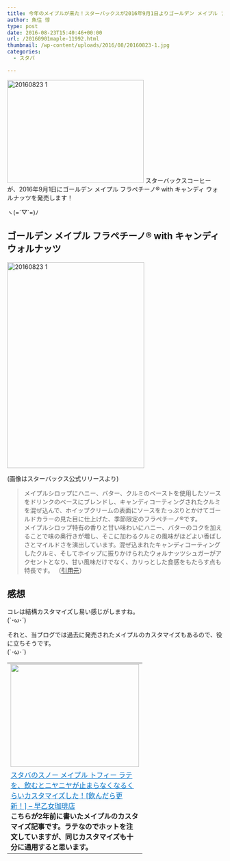 ```yaml
---
title: 今年のメイプルが来た！スターバックスが2016年9月1日よりゴールデン メイプル フラペチーノ® with キャンディ ウォルナッツを発売！
author: 魚住 惇
type: post
date: 2016-08-23T15:40:46+00:00
url: /20160901maple-11992.html
thumbnail: /wp-content/uploads/2016/08/20160823-1.jpg
categories:
  - スタバ

---
```

<img decoding="async" loading="lazy" src="/wp-content/uploads/2016/08/20160823-1.jpg" alt="20160823 1" title="20160823-1.jpg" border="0" width="319" height="240" />  
<!--more-->スターバックスコーヒーが、2016年9月1日にゴールデン メイプル フラペチーノ® with キャンディ ウォルナッツを発売します！

  
ヽ(=´▽\`=)ﾉ

## ゴールデン メイプル フラペチーノ® with キャンディ ウォルナッツ

<img decoding="async" loading="lazy" src="/wp-content/uploads/2016/08/20160823-1-1.jpg" alt="20160823 1" title="20160823-1.jpg" border="0" width="320" height="480" />  
  
(画像はスターバックス公式リリースより)

> メイプルシロップにハニー、バター、クルミのペーストを使用したソースをドリンクのベースにブレンドし、キャンディコーティングされたクルミを混ぜ込んで、ホイップクリームの表面にソースをたっぷりとかけてゴールドカラーの見た目に仕上げた、季節限定のフラペチーノ®です。  
> メイプルシロップ特有の香りと甘い味わいにハニー、バターのコクを加えることで味の奥行きが増し、そこに加わるクルミの風味がほどよい香ばしさとマイルドさを演出しています。混ぜ込まれたキャンディコーティングしたクルミ、そしてホイップに振りかけられたウォルナッツシュガーがアクセントとなり、甘い風味だけでなく、カリっとした食感をもたらす点も特長です。 <span class="hosoku">（<a href="http://www.starbucks.co.jp/press_release/pr2016-1829.php" target="_blank" title="プレスリリース（2016/08/23） | スターバックス コーヒー ジャパン">引用元</a>）</span>



## 感想

コレは結構カスタマイズし易い感じがしますね。  
(\`･ω･´)

それと、当ブログでは過去に発売されたメイプルのカスタマイズもあるので、役に立ちそうです。  
(\`･ω･´)

<table border="0">
  <tr>
    <td valign="top" width="300">
      <a href="http://192.168.11.200:8000/staba-snowmaple-latte-custom-osusume-9935.html" target="_blank"><img decoding="async" loading="lazy" border="0" src="http://capture.heartrails.com/300x240/shadow?http://192.168.11.200:8000/staba-snowmaple-latte-custom-osusume-9935.html" alt="" width="300" height="240" /></a>
    </td>
  </tr>
  
  <tr>
    <td valign="top">
      <a style="color:#0070C5;" href="http://192.168.11.200:8000/staba-snowmaple-latte-custom-osusume-9935.html" target="_blank">スタバのスノー メイプル トフィー ラテを、飲むとニヤニヤが止まらなくなるくらいカスタマイズした！[飲んだら更新！] – 早乙女珈琲店</a><a href="http://b.hatena.ne.jp/entry/http://192.168.11.200:8000/staba-snowmaple-latte-custom-osusume-9935.html" target="_blank"><img decoding="async" border="0" src="http://b.hatena.ne.jp/entry/image/http://192.168.11.200:8000/staba-snowmaple-latte-custom-osusume-9935.html" alt="" /></a><br /><strong>こちらが2年前に書いたメイプルのカスタマイズ記事です。ラテなのでホットを注文していますが、同じカスタマイズも十分に通用すると思います。</strong>
    </td>
  </tr>
</table>